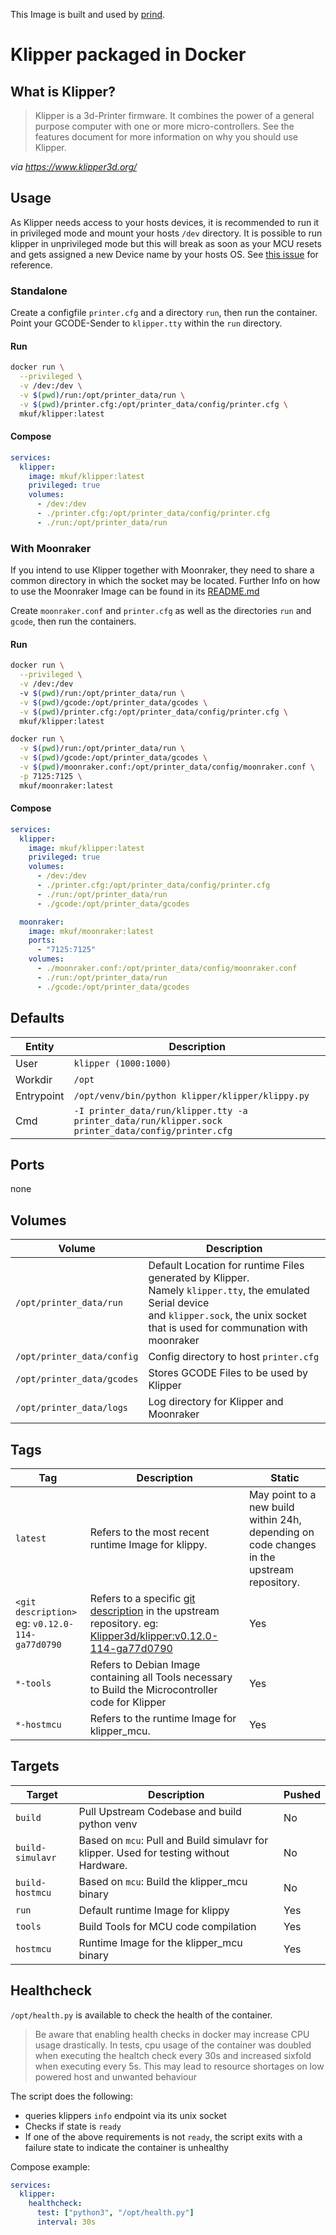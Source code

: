 This Image is built and used by [prind](.).

# Klipper packaged in Docker

## What is Klipper?

> Klipper is a 3d-Printer firmware. It combines the power of a general purpose computer with one or more micro-controllers. See the features document for more information on why you should use Klipper.

_via https://www.klipper3d.org/_

## Usage

As Klipper needs access to your hosts devices, it is recommended to run it in privileged mode and mount your hosts `/dev` directory.
It is possible to run klipper in unprivileged mode but this will break as soon as your MCU resets and gets assigned a new Device name by your hosts OS. See [this issue](https://github.com/mkuf/prind/issues/77) for reference.

### Standalone

Create a configfile `printer.cfg` and a directory `run`, then run the container.
Point your GCODE-Sender to `klipper.tty` within the `run` directory.

#### Run

```bash
docker run \
  --privileged \
  -v /dev:/dev \
  -v $(pwd)/run:/opt/printer_data/run \
  -v $(pwd)/printer.cfg:/opt/printer_data/config/printer.cfg \
  mkuf/klipper:latest
```

#### Compose

```yaml
services:
  klipper:
    image: mkuf/klipper:latest
    privileged: true
    volumes:
      - /dev:/dev
      - ./printer.cfg:/opt/printer_data/config/printer.cfg
      - ./run:/opt/printer_data/run
```

### With Moonraker

If you intend to use Klipper together with Moonraker, they need to share a common directory in which the socket may be located.
Further Info on how to use the Moonraker Image can be found in its [README.md](../moonraker/README.md)

Create `moonraker.conf` and `printer.cfg` as well as the directories `run` and `gcode`, then run the containers.

#### Run

```bash
docker run \
  --privileged \
  -v /dev:/dev
  -v $(pwd)/run:/opt/printer_data/run \
  -v $(pwd)/gcode:/opt/printer_data/gcodes \
  -v $(pwd)/printer.cfg:/opt/printer_data/config/printer.cfg \
  mkuf/klipper:latest

docker run \
  -v $(pwd)/run:/opt/printer_data/run \
  -v $(pwd)/gcode:/opt/printer_data/gcodes \
  -v $(pwd)/moonraker.conf:/opt/printer_data/config/moonraker.conf \
  -p 7125:7125 \
  mkuf/moonraker:latest
```

#### Compose

```yaml
services:
  klipper:
    image: mkuf/klipper:latest
    privileged: true
    volumes:
      - /dev:/dev
      - ./printer.cfg:/opt/printer_data/config/printer.cfg
      - ./run:/opt/printer_data/run
      - ./gcode:/opt/printer_data/gcodes

  moonraker:
    image: mkuf/moonraker:latest
    ports:
      - "7125:7125"
    volumes:
      - ./moonraker.conf:/opt/printer_data/config/moonraker.conf
      - ./run:/opt/printer_data/run
      - ./gcode:/opt/printer_data/gcodes
```

## Defaults

| Entity     | Description                                                                                        |
| ---------- | -------------------------------------------------------------------------------------------------- |
| User       | `klipper (1000:1000)`                                                                              |
| Workdir    | `/opt`                                                                                             |
| Entrypoint | `/opt/venv/bin/python klipper/klipper/klippy.py`                                                   |
| Cmd        | `-I printer_data/run/klipper.tty -a printer_data/run/klipper.sock printer_data/config/printer.cfg` |

## Ports

none

## Volumes

| Volume                     | Description                                                                                                                                                                                       |
| -------------------------- | ------------------------------------------------------------------------------------------------------------------------------------------------------------------------------------------------- |
| `/opt/printer_data/run`    | Default Location for runtime Files generated by Klipper. <br>Namely `klipper.tty`, the emulated Serial device <br>and `klipper.sock`, the unix socket that is used for communation with moonraker |
| `/opt/printer_data/config` | Config directory to host `printer.cfg`                                                                                                                                                            |
| `/opt/printer_data/gcodes` | Stores GCODE Files to be used by Klipper                                                                                                                                                          |
| `/opt/printer_data/logs`   | Log directory for Klipper and Moonraker                                                                                                                                                           |

## Tags

| Tag                                                 | Description                                                                                                                                                                                                                                             | Static                                                                                     |
| --------------------------------------------------- | ------------------------------------------------------------------------------------------------------------------------------------------------------------------------------------------------------------------------------------------------------- | ------------------------------------------------------------------------------------------ |
| `latest`                                            | Refers to the most recent runtime Image for klippy.                                                                                                                                                                                                     | May point to a new build within 24h, depending on code changes in the upstream repository. |
| `<git description>` <br>eg: `v0.12.0-114-ga77d0790` | Refers to a specific [git description](https://git-scm.com/docs/git-describe#_examples) in the upstream repository. eg: [Klipper3d/klipper:v0.12.0-114-ga77d0790](https://github.com/Klipper3d/klipper/commit/a77d07907fdfcd76f7175231caee170db205ff04) | Yes                                                                                        |
| `*-tools`                                           | Refers to Debian Image containing all Tools necessary to Build the Microcontroller code for Klipper                                                                                                                                                     | Yes                                                                                        |
| `*-hostmcu`                                         | Refers to the runtime Image for klipper_mcu.                                                                                                                                                                                                            | Yes                                                                                        |

## Targets

| Target           | Description                                                                             | Pushed |
| ---------------- | --------------------------------------------------------------------------------------- | ------ |
| `build`          | Pull Upstream Codebase and build python venv                                            | No     |
| `build-simulavr` | Based on `mcu`: Pull and Build simulavr for klipper. Used for testing without Hardware. | No     |
| `build-hostmcu`  | Based on `mcu`: Build the klipper_mcu binary                                            | No     |
| `run`            | Default runtime Image for klippy                                                        | Yes    |
| `tools`          | Build Tools for MCU code compilation                                                    | Yes    |
| `hostmcu`        | Runtime Image for the klipper_mcu binary                                                | Yes    |

## Healthcheck

`/opt/health.py` is available to check the health of the container.

> Be aware that enabling health checks in docker may increase CPU usage drastically.
> In tests, cpu usage of the container was doubled when executing the healtch check every 30s and increased sixfold when executing every 5s.
> This may lead to resource shortages on low powered host and unwanted behaviour

The script does the following:

- queries klippers `info` endpoint via its unix socket
- Checks if state is `ready`
- If one of the above requirements is not `ready`, the script exits with a failure state to indicate the container is unhealthy

Compose example:

```yaml
services:
  klipper:
    healthcheck:
      test: ["python3", "/opt/health.py"]
      interval: 30s
```

